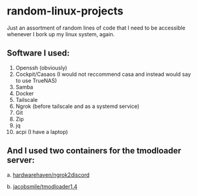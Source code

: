 # random-linux-projects
Just an assortment of random lines of code that I need to be accessible whenever I bork up my linux system, again.

## Software I used:
1. Openssh (obviously)
2. Cockpit/Casaos (I would not reccommend casa and instead would say to use TrueNAS)
3. Samba
4. Docker
5. Tailscale
6. Ngrok (before tailscale and as a systemd service)
7. Git
8. Zip
9. jq 
10. acpi (I have a laptop)

## And I used two containers for the tmodloader server:
a. [hardwarehaven/ngrok2discord](https://hub.docker.com/r/hardwarehaven/ngrok2discord#!)

b. [jacobsmile/tmodloader1.4](https://hub.docker.com/r/jacobsmile/tmodloader1.4)
